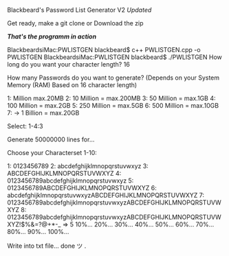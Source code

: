 
Blackbeard's Password List Generator V2 *Updated*

Get ready, make a git clone or Download the zip


 ***That's the programm in action*** 
 
BlackbeardsiMac:PWLISTGEN blackbeard$ c++ PWLISTGEN.cpp -o PWLISTGEN
BlackbeardsiMac:PWLISTGEN blackbeard$ ./PWLISTGEN 
How long do you want your character length?
16

How many Passwords do you want to generate?
(Depends on your System Memory (RAM) Based on 16 character length)

1: Million max.20MB
2: 10 Million = max.200MB
3: 50 Million = max.1GB
4: 100 Million = max.2GB
5: 250 Million = max.5GB
6: 500 Million = max.10GB
7: -> 1 Billion = max.20GB

Select: 1-4:3

Generate 50000000 lines for...

Choose your Characterset 1-10: 

1: 0123456789 
2: abcdefghijklmnopqrstuvwxyz 
3: ABCDEFGHIJKLMNOPQRSTUVWXYZ 
4: 0123456789abcdefghijklmnopqrstuvwxyz 
5: 0123456789ABCDEFGHIJKLMNOPQRSTUVWXYZ 
6: abcdefghijklmnopqrstuvwxyzABCDEFGHIJKLMNOPQRSTUVWXYZ 
7: 0123456789abcdefghijklmnopqrstuvwxyzABCDEFGHIJKLMNOPQRSTUVWXYZ 
8: 0123456789abcdefghijklmnopqrstuvwxyzABCDEFGHIJKLMNOPQRSTUVWXYZ!$%&=?@+*-_
=> 5
10%...
20%...
30%...
40%...
50%...
60%...
70%...
80%...
90%...
100%...

Write into txt file...
done ツ 
.


